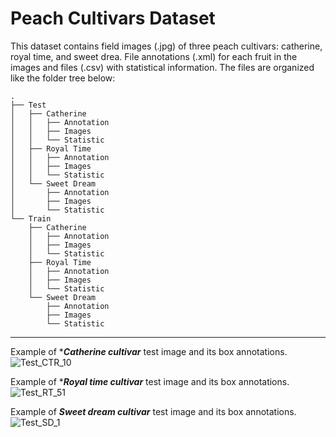 # Peach Cultivars Dataset
This dataset contains field images (.jpg) of three peach cultivars: catherine, royal time, and sweet drea. File annotations (.xml) for each fruit in the images and files (.csv) with statistical information.
The files are organized like the folder tree below: 

```
.
├── Test
│   ├── Catherine
│   │   ├── Annotation
│   │   ├── Images
│   │   └── Statistic
│   ├── Royal Time
│   │   ├── Annotation
│   │   ├── Images
│   │   └── Statistic
│   └── Sweet Dream
│       ├── Annotation
│       ├── Images
│       └── Statistic
└── Train
    ├── Catherine
    │   ├── Annotation
    │   ├── Images
    │   └── Statistic
    ├── Royal Time
    │   ├── Annotation
    │   ├── Images
    │   └── Statistic
    └── Sweet Dream
        ├── Annotation
        ├── Images
        └── Statistic

```
__________________________________________________________________________________________________________________________________________________________
Example of ****Catherine cultivar*** test image and its box annotations.
![Test_CTR_10](https://user-images.githubusercontent.com/100839988/168625018-3f6edaa8-b7a4-4040-b20b-a9eeeb860c52.jpg)

Example of ****Royal time cultivar*** test image and its box annotations.
![Test_RT_51](https://user-images.githubusercontent.com/100839988/168625137-fe1abbcf-1f65-43ec-9ae0-0c3d617cd82e.jpg)

Example of ***Sweet dream cultivar*** test image and its box annotations.
![Test_SD_1](https://user-images.githubusercontent.com/100839988/168625172-e93f8f81-81a1-44a9-a501-0a47b6b6e387.jpg)




